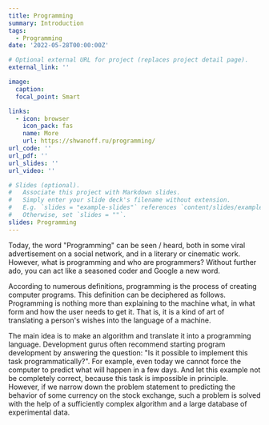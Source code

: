 ```yaml
---
title: Programming
summary: Introduction
tags:
  - Programming
date: '2022-05-28T00:00:00Z'

# Optional external URL for project (replaces project detail page).
external_link: ''

image:
  caption: 
  focal_point: Smart

links:
  - icon: browser
    icon_pack: fas
    name: More
    url: https://shwanoff.ru/programming/
url_code: ''
url_pdf: ''
url_slides: ''
url_video: ''

# Slides (optional).
#   Associate this project with Markdown slides.
#   Simply enter your slide deck's filename without extension.
#   E.g. `slides = "example-slides"` references `content/slides/example-slides.md`.
#   Otherwise, set `slides = ""`.
slides: Programming
---
```


Today, the word "Programming" can be seen / heard, both in some viral advertisement on a social network, and in a literary or cinematic work. However, what is programming and who are programmers? Without further ado, you can act like a seasoned coder and Google a new word.

According to numerous definitions, programming is the process of creating computer programs. This definition can be deciphered as follows. Programming is nothing more than explaining to the machine what, in what form and how the user needs to get it. That is, it is a kind of art of translating a person's wishes into the language of a machine.

The main idea is to make an algorithm and translate it into a programming language. Development gurus often recommend starting program development by answering the question: "Is it possible to implement this task programmatically?". For example, even today we cannot force the computer to predict what will happen in a few days. And let this example not be completely correct, because this task is impossible in principle. However, if we narrow down the problem statement to predicting the behavior of some currency on the stock exchange, such a problem is solved with the help of a sufficiently complex algorithm and a large database of experimental data.
